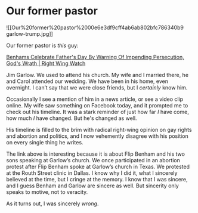 # Our former pastor

![[Our%20former%20pastor%2000e6e3df9cff4ab6ab802bfc786340b9 garlow-trump.jpg]]

Our former pastor is *this* guy:

[Benhams Celebrate Father's Day By Warning Of Impending Persecution, God's Wrath | Right Wing Watch](http://www.rightwingwatch.org/content/benhams-celebrate-fathers-day-warning-impending-persecution-gods-wrath)

Jim Garlow. We used to attend his church. My wife and I married there, he and Carol attended our wedding. We have been in his home, even overnight. I can’t say that we were close friends, but I *certainly* know him.

Occasionally I see a mention of him in a news article, or see a video clip online. My wife saw something on Facebook today, and it prompted me to check out his timeline. It was a stark reminder of just how far *I* have come, how much *I* have changed. But he's changed as well.

His timeline is filled to the brim with radical right-wing opinion on gay rights and abortion and politics, and I now vehemently disagree with his position on every single thing he writes.

The link above is interesting because it is about Flip Benham and his two sons speaking at Garlow’s church. We once participated in an abortion protest after Flip Benham spoke at Garlow’s church in Texas. We protested at the Routh Street clinic in Dallas. I know why I did it, what I sincerely believed at the time, but I cringe at the memory. I know that I was sincere, and I guess Benham and Garlow are sincere as well. But sincerity only speaks to motive, not to veracity.

As it turns out, I was sincerely *wrong*.